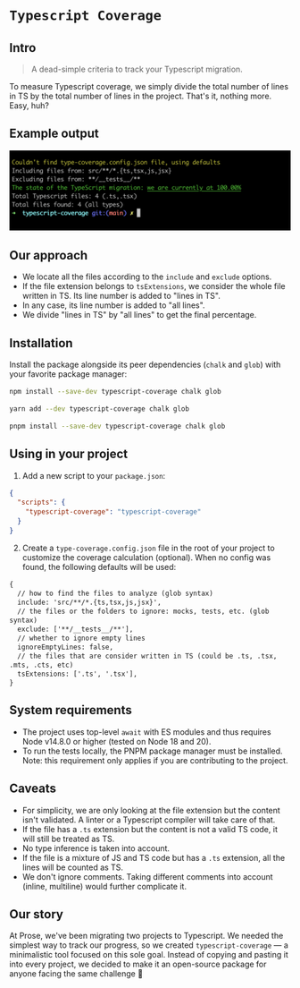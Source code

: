 # `Typescript Coverage`

## Intro

> A dead-simple criteria to track your Typescript migration.

To measure Typescript coverage, we simply divide the total number of lines in TS by the total number of lines in the project.
That's it, nothing more. Easy, huh?

## Example output

![An output example when run in terminal](/img/example.png)

## Our approach

- We locate all the files according to the `include` and `exclude` options.
- If the file extension belongs to `tsExtensions`, we consider the whole file written in TS. Its line number is added to "lines in TS".
- In any case, its line number is added to "all lines".
- We divide "lines in TS" by "all lines" to get the final percentage.

## Installation

Install the package alongside its peer dependencies (`chalk` and `glob`) with your favorite package manager:

```bash
npm install --save-dev typescript-coverage chalk glob
```

```bash
yarn add --dev typescript-coverage chalk glob
```

```bash
pnpm install --save-dev typescript-coverage chalk glob
```

## Using in your project

1. Add a new script to your `package.json`:

```json
{
  "scripts": {
    "typescript-coverage": "typescript-coverage"
  }
}
```

2. Create a `type-coverage.config.json` file in the root of your project to customize the coverage calculation (optional).
   When no config was found, the following defaults will be used:

```json5
{
  // how to find the files to analyze (glob syntax)
  include: 'src/**/*.{ts,tsx,js,jsx}',
  // the files or the folders to ignore: mocks, tests, etc. (glob syntax)
  exclude: ['**/__tests__/**'],
  // whether to ignore empty lines
  ignoreEmptyLines: false,
  // the files that are consider written in TS (could be .ts, .tsx, .mts, .cts, etc)
  tsExtensions: ['.ts', '.tsx'],
}
```

## System requirements

- The project uses top-level `await` with ES modules and thus requires Node v14.8.0 or higher (tested on Node 18 and 20).
- To run the tests locally, the PNPM package manager must be installed. Note: this requirement only applies if you are contributing to the project.

## Caveats

- For simplicity, we are only looking at the file extension but the content isn't validated. A linter or a Typescript compiler will take care of that.
- If the file has a `.ts` extension but the content is not a valid TS code, it will still be treated as TS.
- No type inference is taken into account.
- If the file is a mixture of JS and TS code but has a `.ts` extension, all the lines will be counted as TS.
- We don't ignore comments. Taking different comments into account (inline, multiline) would further complicate it.

## Our story

At Prose, we've been migrating two projects to Typescript.
We needed the simplest way to track our progress, so we created `typescript-coverage` — a minimalistic tool focused on this sole goal.
Instead of copying and pasting it into every project, we decided to make it an open-source package for anyone facing the same challenge 💚
